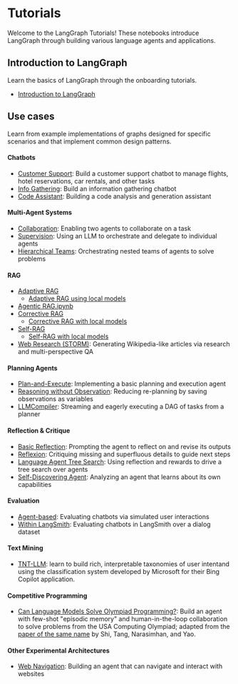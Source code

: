# Tutorials

Welcome to the LangGraph Tutorials! These notebooks introduce LangGraph through building various language agents and applications.

## Introduction to LangGraph

Learn the basics of LangGraph through the onboarding tutorials.

- [Introduction to LangGraph](introduction.ipynb)

## Use cases

Learn from example implementations of graphs designed for specific scenarios and that implement common design patterns.

#### Chatbots

- [Customer Support](customer-support/customer-support.ipynb): Build a customer support chatbot to manage flights, hotel reservations, car rentals, and other tasks
- [Info Gathering](chatbots/information-gather-prompting.ipynb): Build an information gathering chatbot  
- [Code Assistant](code_assistant/langgraph_code_assistant.ipynb): Building a code analysis and generation assistant


#### Multi-Agent Systems

- [Collaboration](multi_agent/multi-agent-collaboration.ipynb): Enabling two agents to collaborate on a task  
- [Supervision](multi_agent/agent_supervisor.ipynb): Using an LLM to orchestrate and delegate to individual agents
- [Hierarchical Teams](multi_agent/hierarchical_agent_teams.ipynb): Orchestrating nested teams of agents to solve problems

#### RAG

- [Adaptive RAG](rag/langgraph_adaptive_rag.ipynb)
    - [Adaptive RAG using local models](rag/langgraph_adaptive_rag_local.ipynb)
- [Agentic RAG.ipynb](rag/langgraph_agentic_rag.ipynb)
- [Corrective RAG](rag/langgraph_crag.ipynb)
    - [Corrective RAG with local models](rag/langgraph_crag_local.ipynb)
- [Self-RAG](rag/langgraph_self_rag.ipynb)
    - [Self-RAG with local models](rag/langgraph_self_rag_local.ipynb)
- [Web Research (STORM)](storm/storm.ipynb): Generating Wikipedia-like articles via research and multi-perspective QA


#### Planning Agents

- [Plan-and-Execute](plan-and-execute/plan-and-execute.ipynb): Implementing a basic planning and execution agent  
- [Reasoning without Observation](rewoo/rewoo.ipynb): Reducing re-planning by saving observations as variables 
- [LLMCompiler](llm-compiler/LLMCompiler.ipynb): Streaming and eagerly executing a DAG of tasks from a planner

#### Reflection & Critique 

- [Basic Reflection](reflection/reflection.ipynb): Prompting the agent to reflect on and revise its outputs
- [Reflexion](reflexion/reflexion.ipynb): Critiquing missing and superfluous details to guide next steps
- [Language Agent Tree Search](lats/lats.ipynb): Using reflection and rewards to drive a tree search over agents
- [Self-Discovering Agent](self-discover/self-discover.ipynb): Analyzing an agent that learns about its own capabilities

#### Evaluation

- [Agent-based](chatbot-simulation-evaluation/agent-simulation-evaluation.ipynb): Evaluating chatbots via simulated user interactions
- [Within LangSmith](chatbot-simulation-evaluation/langsmith-agent-simulation-evaluation.ipynb): Evaluating chatbots in LangSmith over a dialog dataset

#### Text Mining

- [TNT-LLM](tnt-llm/tnt-llm.ipynb): learn to build rich, interpretable taxonomies of user intentand using the classification system developed by Microsoft for their Bing Copilot application.

#### Competitive Programming

- [Can Language Models Solve Olympiad Programming?](usaco/usaco.ipynb): Build an agent with few-shot "episodic memory" and human-in-the-loop collaboration to solve problems from the USA Computing Olympiad; adapted from the [paper of the same name](https://arxiv.org/abs/2404.10952v1) by Shi, Tang, Narasimhan, and Yao.


#### Other Experimental Architectures

- [Web Navigation](web-navigation/web_voyager.ipynb): Building an agent that can navigate and interact with websites